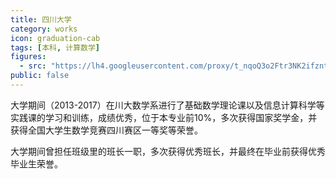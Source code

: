 ```yaml
---
title: 四川大学
category: works
icon: graduation-cab
tags: [本科, 计算数学]
figures:
  - src: "https://lh4.googleusercontent.com/proxy/t_nqoQ3o2Ftr3NK2ifzntlpS4o3wGbwy61VKAKA3fKNrFbRVLY7csKo1Y996JmUWTbAsNDX8vqfIrOt3"
public: false
---
```


大学期间（2013-2017）在川大数学系进行了基础数学理论课以及信息计算科学等实践课的学习和训练，成绩优秀，位于本专业前10%，多次获得国家奖学金，并获得全国大学生数学竞赛四川赛区一等奖等荣誉。

大学期间曾担任班级里的班长一职，多次获得优秀班长，并最终在毕业前获得优秀毕业生荣誉。
